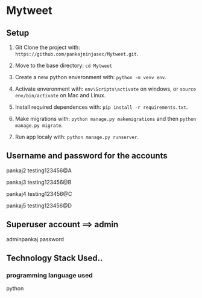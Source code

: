 # Mytweet

## Setup

1. Git Clone the project with: ```https://github.com/pankajninjasec/Mytweet.git```.

2. Move to the base directory: ```cd Mytweet```

3. Create a new python enveronment with: ```python -m venv env```.

4. Activate enveronment with: ```env\Scripts\activate``` on windows, or ```source env/bin/activate``` on Mac and Linux.

5. Install required dependences with: ```pip install -r requirements.txt```.

6. Make migrations with: ```python manage.py makemigrations``` and then ```python manage.py migrate```.

7. Run app localy with: ```python manage.py runserver```.

## Username and password for the accounts

pankaj2
testing123456@A

pankaj3
testing123456@B

pankaj4
testing123456@C

pankaj5
testing123456@D


## Superuser account ==> admin
adminpankaj
password

## Technology Stack Used..

### programming language used
python
